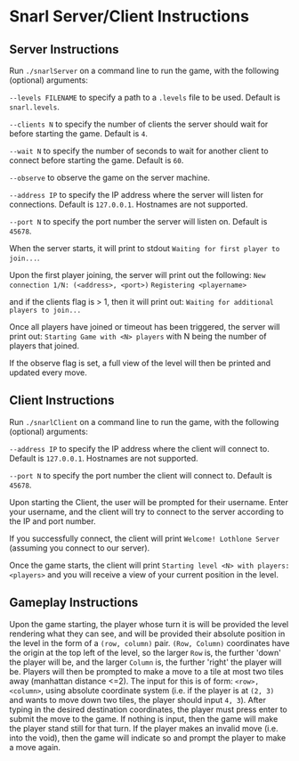# Snarl Server/Client Instructions

## Server Instructions
Run `./snarlServer` on a command line to run the game, with the following (optional) arguments:

`--levels FILENAME` to specify a path to a `.levels` file to be used. Default is `snarl.levels`.

`--clients N` to specify the number of clients the server should wait for before starting the game. Default is `4`.

`--wait N` to specify the number of seconds to wait for another client to connect before starting the game. Default is `60`.

`--observe` to observe the game on the server machine.

`--address IP` to specify the IP address where the server will listen for connections. Default is `127.0.0.1`. Hostnames are not supported.

`--port N` to specify the port number the server will listen on. Default is `45678`.


When the server starts, it will print to stdout `Waiting for first player to join...`.

Upon the first player joining, the server will print out the following:
`New connection 1/N: (<address>, <port>)`
`Registering <playername>`

and if the clients flag is > 1, then it will print out:
`Waiting for additional players to join...`

Once all players have joined or timeout has been triggered, the server will print out:
`Starting Game with <N> players`
with N being the number of players that joined.

If the observe flag is set, a full view of the level will then be printed and updated every move.

## Client Instructions
Run `./snarlClient` on a command line to run the game, with the following (optional) arguments:

`--address IP` to specify the IP address where the client will connect to. Default is `127.0.0.1`. Hostnames are not supported.

`--port N` to specify the port number the client will connect to. Default is `45678`.

Upon starting the Client, the user will be prompted for their username. Enter your username, and the client will try to connect to the server according to the IP and port number.

If you successfully connect, the client will print
`Welcome! Lothlone Server` (assuming you connect to our server).

Once the game starts, the client will print
`Starting level <N> with players: <players>`
and you will receive a view of your current position in the level.

## Gameplay Instructions
Upon the game starting, the player whose turn it is will be provided the level rendering what they can see, and will be provided their absolute position in the level in the form of a `(row, column)` pair. `(Row, Column)` coordinates have the origin at the top left of the level, so the larger `Row` is, the further 'down' the player will be, and the larger `Column` is, the further 'right' the player will be.  Players will then be prompted to make a move to a tile at most two tiles away (manhattan distance <=2). The input for this is of form: `<row>, <column>`, using absolute coordinate system (i.e. if the player is at `(2, 3)` and wants to move down two tiles, the player should input `4, 3`). After typing in the desired destination coordinates, the player must press enter to submit the move to the game. If nothing is input, then the game will make the player stand still for that turn. If the player makes an invalid move (i.e. into the void), then the game will indicate so and prompt the player to make a move again.